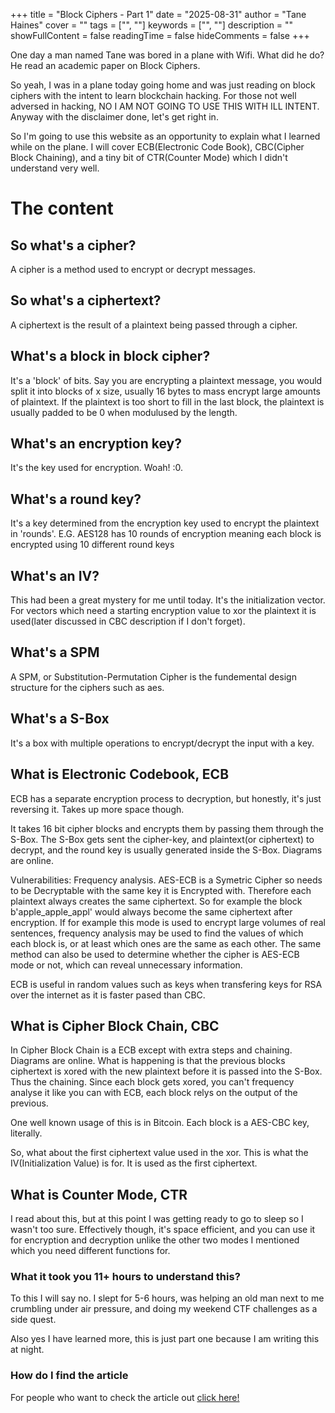 +++
title = "Block Ciphers - Part 1"
date = "2025-08-31"
author = "Tane Haines"
cover = ""
tags = ["", ""]
keywords = ["", ""]
description = ""
showFullContent = false
readingTime = false
hideComments = false
+++

One day a man named Tane was bored in a plane with Wifi. What did he do? He read an academic paper on Block Ciphers.

<!--more-->

So yeah, I was in a plane today going home and was just reading on block ciphers with the intent to learn blockchain hacking. For those not well adversed in hacking, NO I AM NOT GOING TO USE THIS WITH ILL INTENT. Anyway with the disclaimer done, let's get right in.


So I'm going to use this website as an opportunity to explain what I learned while on the plane. I will cover ECB(Electronic Code Book), CBC(Cipher Block Chaining), and a tiny bit of CTR(Counter Mode) which I didn't understand very well.


# The content
## So what's a cipher?
A cipher is a method used to encrypt or decrypt messages.

## So what's a ciphertext?
A ciphertext is the result of a plaintext being passed through a cipher.

## What's a block in block cipher?
It's a 'block' of bits. Say you are encrypting a plaintext message, you would split it into blocks of x size, usually 16 bytes to mass encrypt large amounts of plaintext. If the plaintext is too short to fill in the last block, the plaintext is usually padded to be 0 when modulused by the length.

## What's an encryption key?
It's the key used for encryption. Woah! :0.

## What's a round key? 
It's a key determined from the encryption key used to encrypt the plaintext in 'rounds'.
E.G. AES128 has 10 rounds of encryption meaning each block is encrypted using 10 different round keys

## What's an IV?
This had been a great mystery for me until today. It's the initialization vector. For vectors which need a starting encryption value to xor the plaintext it is used(later discussed in CBC description if I don't forget).

## What's a SPM
A SPM, or Substitution-Permutation Cipher is the fundemental design structure for the ciphers such as aes.

## What's a S-Box
It's a box with multiple operations to encrypt/decrypt the input with a key.

## What is Electronic Codebook, ECB
ECB has a separate encryption process to decryption, but honestly, it's just reversing it. Takes up more space though.

It takes 16 bit cipher blocks and encrypts them by passing them through the S-Box.
The S-Box gets sent the cipher-key, and plaintext(or ciphertext) to decrypt, and the round key is usually generated inside the S-Box. Diagrams are online.

Vulnerabilities: Frequency analysis. AES-ECB is a Symetric Cipher so needs to be Decryptable with the same key it is Encrypted with. Therefore each plaintext always creates the same ciphertext. So for example the block b'apple_apple_appl' would always become the same ciphertext after encryption. If for example this mode is used to encrypt large volumes of real sentences, frequency analysis may be used to find the values of which each block is, or at least which ones are the same as each other. The same method can also be used to determine whether the cipher is AES-ECB mode or not, which can reveal unnecessary information. 

ECB is useful in random values such as keys when transfering keys for RSA over the internet as it is faster pased than CBC.

## What is Cipher Block Chain, CBC

In Cipher Block Chain is a ECB except with extra steps and chaining. Diagrams are online. 
What is happening is that the previous blocks ciphertext is xored with the new plaintext before it is passed into the S-Box. Thus the chaining. Since each block gets xored, you can't frequency analyse it like you can with ECB, each block relys on the output of the previous.

One well known usage of this is in Bitcoin. Each block is a AES-CBC key, literally.

So, what about the first ciphertext value used in the xor. This is what the IV(Initialization Value) is for. It is used as the first ciphertext.

## What is Counter Mode, CTR

I read about this, but at this point I was getting ready to go to sleep so I wasn't too sure. Effectively though, it's space efficient, and you can use it for encryption and decryption unlike the other two modes I mentioned which you need different functions for.

### What it took you 11+ hours to understand this? 
To this I will say no. I slept for 5-6 hours, was helping an old man next to me crumbling under air pressure, and doing my weekend CTF challenges as a side quest. 

Also yes I have learned more, this is just part one because I am writing this at night.

### How do I find the article
For people who want to check the article out [click here!](https://eprint.iacr.org/2020/1545)


